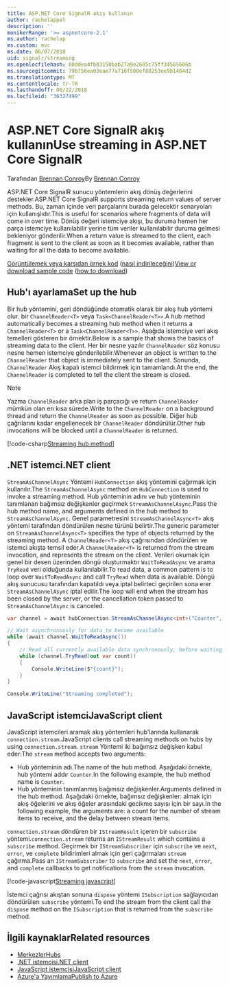 ```yaml
---
title: ASP.NET Core SignalR akış kullanın
author: rachelappel
description: ''
monikerRange: '>= aspnetcore-2.1'
ms.author: rachelap
ms.custom: mvc
ms.date: 06/07/2018
uid: signalr/streaming
ms.openlocfilehash: 08ddea4fb83150bab27a9e2685c75ff34565606b
ms.sourcegitcommit: 79b756ea03eae77a716f500ef88253ee9b1464d2
ms.translationtype: MT
ms.contentlocale: tr-TR
ms.lasthandoff: 06/22/2018
ms.locfileid: "36327499"
---
```

# <a name="use-streaming-in-aspnet-core-signalr"></a><span data-ttu-id="6575d-102">ASP.NET Core SignalR akış kullanın</span><span class="sxs-lookup"><span data-stu-id="6575d-102">Use streaming in ASP.NET Core SignalR</span></span>

<span data-ttu-id="6575d-103">Tarafından [Brennan Conroy](https://github.com/BrennanConroy)</span><span class="sxs-lookup"><span data-stu-id="6575d-103">By [Brennan Conroy](https://github.com/BrennanConroy)</span></span>

<span data-ttu-id="6575d-104">ASP.NET Core SignalR sunucu yöntemlerin akış dönüş değerlerini destekler.</span><span class="sxs-lookup"><span data-stu-id="6575d-104">ASP.NET Core SignalR supports streaming return values of server methods.</span></span> <span data-ttu-id="6575d-105">Bu, zaman içinde veri parçalarını burada gelecektir senaryoları için kullanışlıdır.</span><span class="sxs-lookup"><span data-stu-id="6575d-105">This is useful for scenarios where fragments of data will come in over time.</span></span> <span data-ttu-id="6575d-106">Dönüş değeri istemciye akışı, bu duruma hemen her parça istemciye kullanılabilir yerine tüm veriler kullanılabilir duruma gelmesi bekleniyor gönderilir.</span><span class="sxs-lookup"><span data-stu-id="6575d-106">When a return value is streamed to the client, each fragment is sent to the client as soon as it becomes available, rather than waiting for all the data to become available.</span></span>

<span data-ttu-id="6575d-107">[Görüntülemek veya karşıdan örnek kod](https://github.com/aspnet/Docs/tree/live/aspnetcore/signalr/streaming/sample) ([nasıl indirileceğini](xref:tutorials/index#how-to-download-a-sample))</span><span class="sxs-lookup"><span data-stu-id="6575d-107">[View or download sample code](https://github.com/aspnet/Docs/tree/live/aspnetcore/signalr/streaming/sample) ([how to download](xref:tutorials/index#how-to-download-a-sample))</span></span>

## <a name="set-up-the-hub"></a><span data-ttu-id="6575d-108">Hub'ı ayarlama</span><span class="sxs-lookup"><span data-stu-id="6575d-108">Set up the hub</span></span>

<span data-ttu-id="6575d-109">Bir hub yöntemini, geri döndüğünde otomatik olarak bir akış hub yöntemi olur. bir `ChannelReader<T>` veya `Task<ChannelReader<T>>`.</span><span class="sxs-lookup"><span data-stu-id="6575d-109">A hub method automatically becomes a streaming hub method when it returns a `ChannelReader<T>` or a `Task<ChannelReader<T>>`.</span></span> <span data-ttu-id="6575d-110">Aşağıda istemciye veri akış temelleri gösteren bir örnektir.</span><span class="sxs-lookup"><span data-stu-id="6575d-110">Below is a sample that shows the basics of streaming data to the client.</span></span> <span data-ttu-id="6575d-111">Her bir nesne yazılır `ChannelReader` söz konusu nesne hemen istemciye gönderilebilir.</span><span class="sxs-lookup"><span data-stu-id="6575d-111">Whenever an object is written to the `ChannelReader` that object is immediately sent to the client.</span></span> <span data-ttu-id="6575d-112">Sonunda, `ChannelReader` Akış kapalı istemci bildirmek için tamamlandı.</span><span class="sxs-lookup"><span data-stu-id="6575d-112">At the end, the `ChannelReader` is completed to tell the client the stream is closed.</span></span>

> [!NOTE]
> <span data-ttu-id="6575d-113">Yazma `ChannelReader` arka plan iş parçacığı ve return `ChannelReader` mümkün olan en kısa sürede.</span><span class="sxs-lookup"><span data-stu-id="6575d-113">Write to the `ChannelReader` on a background thread and return the `ChannelReader` as soon as possible.</span></span> <span data-ttu-id="6575d-114">Diğer hub çağrılarını kadar engellenecek bir `ChannelReader` döndürülür.</span><span class="sxs-lookup"><span data-stu-id="6575d-114">Other hub invocations will be blocked until a `ChannelReader` is returned.</span></span>

[!code-csharp[Streaming hub method](streaming/sample/Hubs/StreamHub.cs?range=10-34)]

## <a name="net-client"></a><span data-ttu-id="6575d-115">.NET istemci</span><span class="sxs-lookup"><span data-stu-id="6575d-115">.NET client</span></span>

<span data-ttu-id="6575d-116">`StreamAsChannelAsync` Yöntemi `HubConnection` akış yöntemini çağırmak için kullanılır.</span><span class="sxs-lookup"><span data-stu-id="6575d-116">The `StreamAsChannelAsync` method on `HubConnection` is used to invoke a streaming method.</span></span> <span data-ttu-id="6575d-117">Hub yönteminin adını ve hub yönteminin tanımlanan bağımsız değişkenler geçirmek `StreamAsChannelAsync`.</span><span class="sxs-lookup"><span data-stu-id="6575d-117">Pass the hub method name, and arguments defined in the hub method to `StreamAsChannelAsync`.</span></span> <span data-ttu-id="6575d-118">Genel parametresini `StreamAsChannelAsync<T>` akış yöntemi tarafından döndürülen nesne türünü belirtir.</span><span class="sxs-lookup"><span data-stu-id="6575d-118">The generic parameter on `StreamAsChannelAsync<T>` specifies the type of objects returned by the streaming method.</span></span> <span data-ttu-id="6575d-119">A `ChannelReader<T>` akış çağrısından döndürülen ve istemci akışta temsil eder.</span><span class="sxs-lookup"><span data-stu-id="6575d-119">A `ChannelReader<T>` is returned from the stream invocation, and represents the stream on the client.</span></span> <span data-ttu-id="6575d-120">Verileri okumak için genel bir desen üzerinden döngü oluşturmaktır `WaitToReadAsync` ve arama `TryRead` veri olduğunda kullanılabilir.</span><span class="sxs-lookup"><span data-stu-id="6575d-120">To read data, a common pattern is to loop over `WaitToReadAsync` and call `TryRead` when data is available.</span></span> <span data-ttu-id="6575d-121">Döngü akış sunucusu tarafından kapatıldı veya iptal belirteci geçirilen sona erer `StreamAsChannelAsync` iptal edilir.</span><span class="sxs-lookup"><span data-stu-id="6575d-121">The loop will end when the stream has been closed by the server, or the cancellation token passed to `StreamAsChannelAsync` is canceled.</span></span>

```csharp
var channel = await hubConnection.StreamAsChannelAsync<int>("Counter", 10, 500, CancellationToken.None);

// Wait asynchronously for data to become available
while (await channel.WaitToReadAsync())
{
    // Read all currently available data synchronously, before waiting for more data
    while (channel.TryRead(out var count))
    {
        Console.WriteLine($"{count}");
    }
}

Console.WriteLine("Streaming completed");
```

## <a name="javascript-client"></a><span data-ttu-id="6575d-122">JavaScript istemci</span><span class="sxs-lookup"><span data-stu-id="6575d-122">JavaScript client</span></span>

<span data-ttu-id="6575d-123">JavaScript istemcileri aramak akış yöntemleri hub'larında kullanarak `connection.stream`.</span><span class="sxs-lookup"><span data-stu-id="6575d-123">JavaScript clients call streaming methods on hubs by using `connection.stream`.</span></span> <span data-ttu-id="6575d-124">`stream` Yöntemi iki bağımsız değişken kabul eder:</span><span class="sxs-lookup"><span data-stu-id="6575d-124">The `stream` method accepts two arguments:</span></span>

* <span data-ttu-id="6575d-125">Hub yönteminin adı.</span><span class="sxs-lookup"><span data-stu-id="6575d-125">The name of the hub method.</span></span> <span data-ttu-id="6575d-126">Aşağıdaki örnekte, hub yöntemi addır `Counter`.</span><span class="sxs-lookup"><span data-stu-id="6575d-126">In the following example, the hub method name is `Counter`.</span></span>
* <span data-ttu-id="6575d-127">Hub yönteminin tanımlanmış bağımsız değişkenler.</span><span class="sxs-lookup"><span data-stu-id="6575d-127">Arguments defined in the hub method.</span></span> <span data-ttu-id="6575d-128">Aşağıdaki örnekte, bağımsız değişkenler: almak için akış öğelerini ve akış öğeler arasındaki gecikme sayısı için bir sayı.</span><span class="sxs-lookup"><span data-stu-id="6575d-128">In the following example, the arguments are: a count for the number of stream items to receive, and the delay between stream items.</span></span>

<span data-ttu-id="6575d-129">`connection.stream` döndüren bir `IStreamResult` içeren bir `subscribe` yöntemi.</span><span class="sxs-lookup"><span data-stu-id="6575d-129">`connection.stream` returns an `IStreamResult` which contains a `subscribe` method.</span></span> <span data-ttu-id="6575d-130">Geçirmek bir `IStreamSubscriber` için `subscribe` ve `next`, `error`, ve `complete` bildirimleri almak için geri çağırmaları `stream` çağırma.</span><span class="sxs-lookup"><span data-stu-id="6575d-130">Pass an `IStreamSubscriber` to `subscribe` and set the `next`, `error`, and `complete` callbacks to get notifications from the `stream` invocation.</span></span>

[!code-javascript[Streaming javascript](streaming/sample/wwwroot/js/stream.js?range=19-36)]

<span data-ttu-id="6575d-131">İstemci çağrısı akıştan sonuna `dispose` yöntemi `ISubscription` sağlayıcıdan döndürülen `subscribe` yöntemi.</span><span class="sxs-lookup"><span data-stu-id="6575d-131">To end the stream from the client call the `dispose` method on the `ISubscription` that is returned from the `subscribe` method.</span></span>

## <a name="related-resources"></a><span data-ttu-id="6575d-132">İlgili kaynaklar</span><span class="sxs-lookup"><span data-stu-id="6575d-132">Related resources</span></span>

* [<span data-ttu-id="6575d-133">Merkezler</span><span class="sxs-lookup"><span data-stu-id="6575d-133">Hubs</span></span>](xref:signalr/hubs)
* [<span data-ttu-id="6575d-134">.NET istemcisi</span><span class="sxs-lookup"><span data-stu-id="6575d-134">.NET client</span></span>](xref:signalr/dotnet-client)
* [<span data-ttu-id="6575d-135">JavaScript istemcisi</span><span class="sxs-lookup"><span data-stu-id="6575d-135">JavaScript client</span></span>](xref:signalr/javascript-client)
* [<span data-ttu-id="6575d-136">Azure'a Yayımlama</span><span class="sxs-lookup"><span data-stu-id="6575d-136">Publish to Azure</span></span>](xref:signalr/publish-to-azure-web-app)
